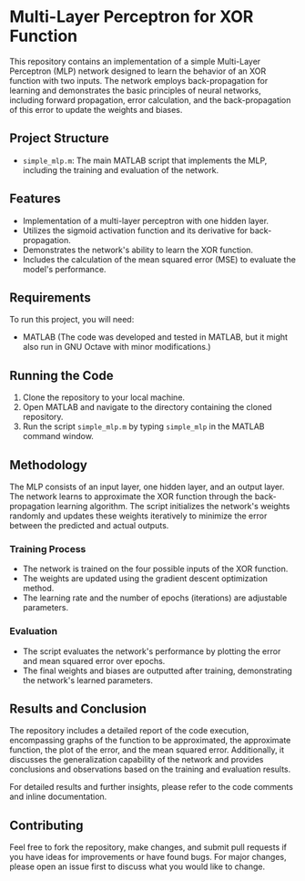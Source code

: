 # Multi-Layer Perceptron for XOR Function

This repository contains an implementation of a simple Multi-Layer Perceptron (MLP) network designed to learn the behavior of an XOR function with two inputs. The network employs back-propagation for learning and demonstrates the basic principles of neural networks, including forward propagation, error calculation, and the back-propagation of this error to update the weights and biases.

## Project Structure

- `simple_mlp.m`: The main MATLAB script that implements the MLP, including the training and evaluation of the network.

## Features

- Implementation of a multi-layer perceptron with one hidden layer.
- Utilizes the sigmoid activation function and its derivative for back-propagation.
- Demonstrates the network's ability to learn the XOR function.
- Includes the calculation of the mean squared error (MSE) to evaluate the model's performance.

## Requirements

To run this project, you will need:

- MATLAB (The code was developed and tested in MATLAB, but it might also run in GNU Octave with minor modifications.)

## Running the Code

1. Clone the repository to your local machine.
2. Open MATLAB and navigate to the directory containing the cloned repository.
3. Run the script `simple_mlp.m` by typing `simple_mlp` in the MATLAB command window.

## Methodology

The MLP consists of an input layer, one hidden layer, and an output layer. The network learns to approximate the XOR function through the back-propagation learning algorithm. The script initializes the network's weights randomly and updates these weights iteratively to minimize the error between the predicted and actual outputs.

### Training Process

- The network is trained on the four possible inputs of the XOR function.
- The weights are updated using the gradient descent optimization method.
- The learning rate and the number of epochs (iterations) are adjustable parameters.

### Evaluation

- The script evaluates the network's performance by plotting the error and mean squared error over epochs.
- The final weights and biases are outputted after training, demonstrating the network's learned parameters.

## Results and Conclusion

The repository includes a detailed report of the code execution, encompassing graphs of the function to be approximated, the approximate function, the plot of the error, and the mean squared error. Additionally, it discusses the generalization capability of the network and provides conclusions and observations based on the training and evaluation results.

For detailed results and further insights, please refer to the code comments and inline documentation.

## Contributing

Feel free to fork the repository, make changes, and submit pull requests if you have ideas for improvements or have found bugs. For major changes, please open an issue first to discuss what you would like to change.
